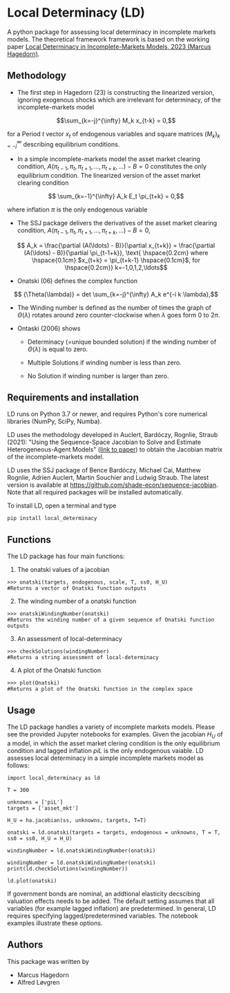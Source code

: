 # Local Determinacy (LD)

A python package for assessing local determinacy in incomplete markets models. The theoretical framework framework is based on the working paper [Local Determinacy in Incomplete-Markets Models, 2023 (Marcus Hagedorn)](https://drive.google.com/file/d/1gCMGgjyLEas3xmcxcBPyQ2vLwuBdzhLu/view).

## Methodology

- The first step in Hagedorn (23) is constructing the linearized version, ignoring exogenous shocks which are irrelevant for determinacy, of the incomplete-markets model
```math
\sum_{k=-j}^{\infty} M_k x_{t-k} = 0,
```

for a Period $t$ vector $x_t$ of endogenous variables and square matrices $(M_k)_{k=-j}^{\infty}$ describing equilibrium conditions.

-  In a simple incomplete-markets model the asset market clearing condition, $A(\pi_{t-1},\pi_t, \pi_{t+1}, \ldots, \pi_{t+k}, \ldots) - B = 0$ constitutes the only equilibrium condition. The linearized version of the asset market clearing condition

```math
		\sum_{k=-1}^{\infty} A_k E_t \pi_{t+k} = 0,
```	
 where inflation $\pi$ is the only endogenous variable

-  The SSJ package delivers the derivatives of the asset market clearing condition, $A(\pi_{t-1},\pi_t, \pi_{t+1}, \ldots, \pi_{t+k}, \ldots) - B = 0$,
```math
		A_k = \frac{\partial (A(\ldots) - B)}{\partial x_{t+k}} =  \frac{\partial (A(\ldots) - B)}{\partial \pi_{t-1+k}}, \text{ \hspace{0.2cm} where \hspace{0.1cm} $x_{t+k} = \pi_{t+k-1} \hspace{0.1cm}$, for \hspace{0.2cm}} k=-1,0,1,2,\ldots
```	

-  Onatski (06) defines the complex function
```math
			{\Theta(\lambda)} = det \sum_{k=-j}^{\infty} A_k e^{-i k \lambda},
```
- The Winding number is defined as  the number of times the graph of $\Theta(\lambda)$ rotates around zero counter-clockwise when $\lambda$ goes form $0$ to $2 \pi$.

- Ontaski (2006) shows
	
	- Determinacy (=unique bounded solution) if the winding number of $\Theta(\lambda)$ is equal to zero.

	- Multiple Solutions if winding number is less than zero.

	- No Solution if winding number is larger than zero.


## Requirements and installation

LD runs on Python 3.7 or newer, and requires Python's core numerical libraries (NumPy, SciPy, Numba).

LD uses the methodology developed in  Auclert, Bardóczy, Rognlie, Straub (2021): "Using the Sequence-Space Jacobian to Solve and Estimate Heterogeneous-Agent Models" ([link to paper](https://www.bencebardoczy.com/publication/sequence-jacobian/sequence-jacobian.pdf)) to obtain the Jacobian matrix of the incomplete-markets model.

LD uses the SSJ package of Bence Bardóczy, Michael Cai, Matthew Rognlie, Adrien Auclert, Martin Souchier and Ludwig Straub. The latest version is available at https://github.com/shade-econ/sequence-jacobian. Note that all required packages will be installed automatically.

To install LD, open a terminal and type
```
pip install local_determinacy
```
## Functions

The LD package has four main functions:
1) The onatski values of a jacobian
```
>>> onatski(targets, endogenous, scale, T, ss0, H_U)
#Returns a vector of Onatski function outputs
```

2) The winding number of a onatski function
```
>>> onatskiWindingNumber(onatski)
#Returns the winding number of a given sequence of Onatski function outputs
```

3) An assessment of local-determinacy
```
>>> checkSolutions(windingNumber)
#Returns a string assessment of local-determinacy
```

4) A plot of the Onatski function
```
>>> plot(Onatski)
#Returns a plot of the Onatski function in the complex space
```

## Usage

The LD package handles a variety of incomplete markets models. Please see the provided Jupyter notebooks for examples.
Given the jacobian $H_U$ of a model, in which the asset market clering condition is the only equilibrium condition and lagged inflation $piL$ is the only endogenous vaiable. LD assesses local determinacy in a simple incomplete markets model as follows:
```
import local_determinacy as ld

T = 300   

unknowns = ['piL']
targets = ['asset_mkt']

H_U = ha.jacobian(ss, unknowns, targets, T=T)

onatski = ld.onatski(targets = targets, endogenous = unknowns, T = T, ss0 = ss0, H_U = H_U)

windingNumber = ld.onatskiWindingNumber(onatski)

windingNumber = ld.onatskiWindingNumber(onatski)
print(ld.checkSolutions(windingNumber))

ld.plot(onatski)
```
If government bonds are nominal, an addtional elasticity decscibing valuation effects needs to be added.
The default setting assumes that all variables (for example lagged inflation) are predetermined. In general, LD requires specifying lagged/predetermined variables.
The notebook examples illustrate these options.

<!-- ## Toolbox

The Toolbox allows using the package without a Python compiler. The toolbox offers several model classes and parameters (right now policy parameters) can be chosen by the user:

- One asset incomplete-markets model with flexible prices and real bonds
- One asset incomplete-markets model with sticky prices and real bonds
- One asset incomplete-markets model with flexible prices and nominal bonds
- One asset incomplete-markets model with sticky prices and nominal bonds
- One asset incomplete-markets model with flexible prices and FTPL tax rule
- One asset incomplete-markets model with sticky prices and FTPL tax rule
- ... -->

## Authors

This package was written by
- Marcus Hagedorn
- Alfred Løvgren


